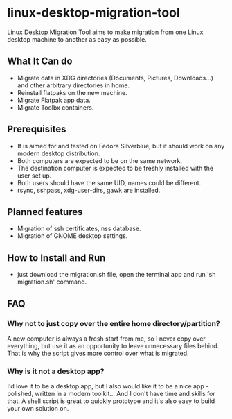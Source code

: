 # linux-desktop-migration-tool

Linux Desktop Migration Tool aims to make migration from one Linux desktop machine to another as easy as possible.

## What It Can do
- Migrate data in XDG directories (Documents, Pictures, Downloads...) and other arbitrary directories in home.
- Reinstall flatpaks on the new machine.
- Migrate Flatpak app data.
- Migrate Toolbx containers.

## Prerequisites
- It is aimed for and tested on Fedora Silverblue, but it should work on any modern desktop distribution.
- Both computers are expected to be on the same network.
- The destination computer is expected to be freshly installed with the user set up.
- Both users should have the same UID, names could be different.
- rsync, sshpass, xdg-user-dirs, gawk are installed.

## Planned features
- Migration of ssh certificates, nss database.
- Migration of GNOME desktop settings.

## How to Install and Run
- just download the migration.sh file, open the terminal app and run 'sh migration.sh' command.

## FAQ

### Why not to just copy over the entire home directory/partition?
A new computer is always a fresh start from me, so I never copy over everything, but use it as an opportunity to leave unnecessary files behind. That is why the script gives more control over what is migrated.

### Why is it not a desktop app?
I'd love it to be a desktop app, but I also would like it to be a nice app - polished, written in a modern toolkit... And I don't have time and skills for that. A shell script is great to quickly prototype and it's also easy to build your own solution on.
